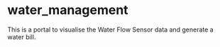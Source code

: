 # water_management

This is a portal to visualise the Water Flow Sensor data and generate a water bill.
